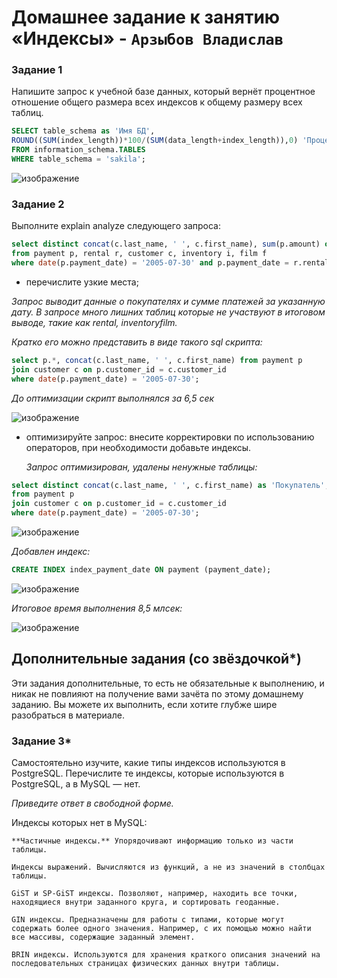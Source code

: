 # Домашнее задание к занятию «Индексы» - `Арзыбов Владислав`

### Задание 1

Напишите запрос к учебной базе данных, который вернёт процентное отношение общего размера всех индексов к общему размеру всех таблиц.
```sql
SELECT table_schema as 'Имя БД',
ROUND((SUM(index_length))*100/(SUM(data_length+index_length)),0) 'Процент'
FROM information_schema.TABLES
WHERE table_schema = 'sakila';
```

![изображение](https://github.com/user-attachments/assets/de31076e-cdc4-44be-894e-49e763868ae7)


### Задание 2

Выполните explain analyze следующего запроса:
```sql
select distinct concat(c.last_name, ' ', c.first_name), sum(p.amount) over (partition by c.customer_id, f.title)
from payment p, rental r, customer c, inventory i, film f
where date(p.payment_date) = '2005-07-30' and p.payment_date = r.rental_date and r.customer_id = c.customer_id and i.inventory_id = r.inventory_id
```
- перечислите узкие места;

*Запрос выводит данные о покупателях и сумме платежей за указанную дату. В запросе много лишних таблиц которые не участвуют в итоговом выводе, такие как rental, inventoryfilm.*

*Кратко его можно представить в виде такого sql скрипта:*

```sql
select p.*, concat(c.last_name, ' ', c.first_name) from payment p
join customer c on p.customer_id = c.customer_id
where date(p.payment_date) = '2005-07-30';
```

*До оптимизации скрипт выполнялся за 6,5 сек*

![изображение](https://github.com/user-attachments/assets/44374fea-2903-48e8-87b7-3be1d5dc4a9d)
 
- оптимизируйте запрос: внесите корректировки по использованию операторов, при необходимости добавьте индексы.

  *Запрос оптимизирован, удалены ненужные таблицы:*
  
```sql
select distinct concat(c.last_name, ' ', c.first_name) as 'Покупатель', sum(p.amount) over (partition by c.customer_id) as 'Сумма'
from payment p
join customer c on p.customer_id = c.customer_id
where date(p.payment_date) = '2005-07-30';
```

![изображение](https://github.com/user-attachments/assets/53e84e47-dca4-4923-b12d-93b9da1ae414)

  *Добавлен индекс:*

```sql
CREATE INDEX index_payment_date ON payment (payment_date);
```

![изображение](https://github.com/user-attachments/assets/23ea4beb-2f94-4f84-b203-eeabe6f9f905)

  *Итоговое время выполнения 8,5 млсек:*

  ![изображение](https://github.com/user-attachments/assets/bc3512ff-c226-4f9b-87ed-e2509545a4be)


## Дополнительные задания (со звёздочкой*)
Эти задания дополнительные, то есть не обязательные к выполнению, и никак не повлияют на получение вами зачёта по этому домашнему заданию. Вы можете их выполнить, если хотите глубже шире разобраться в материале.

### Задание 3*

Самостоятельно изучите, какие типы индексов используются в PostgreSQL. Перечислите те индексы, которые используются в PostgreSQL, а в MySQL — нет.

*Приведите ответ в свободной форме.*

Индексы которых нет в MySQL:

    **Частичные индексы.** Упорядочивают информацию только из части таблицы.
    
    Индексы выражений. Вычисляются из функций, а не из значений в столбцах таблицы.
    
    GiST и SP-GiST индексы. Позволяют, например, находить все точки, находящиеся внутри заданного круга, и сортировать геоданные.
    
    GIN индексы. Предназначены для работы с типами, которые могут содержать более одного значения. Например, с их помощью можно найти все массивы, содержащие заданный элемент.
    
    BRIN индексы. Используются для хранения краткого описания значений на последовательных страницах физических данных внутри таблицы.

